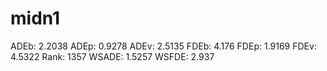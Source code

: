 # midn1

ADEb: 2.2038
ADEp: 0.9278
ADEv: 2.5135
FDEb: 4.176
FDEp: 1.9169
FDEv: 4.5322
Rank: 1357
WSADE: 1.5257
WSFDE: 2.937